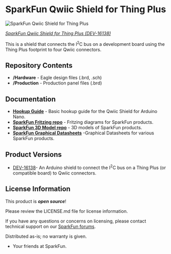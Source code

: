 SparkFun Qwiic Shield for Thing Plus
========================================

![SparkFun Qwiic Shield for Thing Plus](https://cdn.sparkfun.com/assets/parts/1/4/7/9/8/16138-SparkFun_Qwiic_Shield_for_Thing_Plus-01.jpg)

[*SparkFun Qwiic Shield for Thing Plus (DEV-16138)*](https://www.sparkfun.com/products/16138)

This is a shield that connects the I<sup>2</sup>C bus on a development board using the Thing Plus footprint to four Qwiic connectors.

Repository Contents
-------------------

* **/Hardware** - Eagle design files (.brd, .sch)
* **/Production** - Production panel files (.brd)

Documentation
--------------

* **[Hookup Guide](https://learn.sparkfun.com/tutorials/sparkfun-qwiic-shield-for-thing-plus-hookup-guide)** - Basic hookup guide for the Qwiic Shield for Arduino Nano.
* **[SparkFun Fritzing repo](https://github.com/sparkfun/Fritzing_Parts)** - Fritzing diagrams for SparkFun products.
* **[SparkFun 3D Model repo](https://github.com/sparkfun/3D_Models)** - 3D models of SparkFun products. 
* **[SparkFun Graphical Datasheets](https://github.com/sparkfun/Graphical_Datasheets)** -Graphical Datasheets for various SparkFun products.

Product Versions
----------------

* [DEV-16138](https://www.sparkfun.com/products/16138)- An Arduino shield to connect the I<sup>2</sup>C bus on a Thing Plus (or compatible board) to Qwiic connectors. 

License Information
-------------------

This product is _**open source**_! 

Please review the LICENSE.md file for license information. 

If you have any questions or concerns on licensing, please contact technical support on our [SparkFun forums](https://forum.sparkfun.com/viewforum.php?f=152).

Distributed as-is; no warranty is given.

- Your friends at SparkFun.
